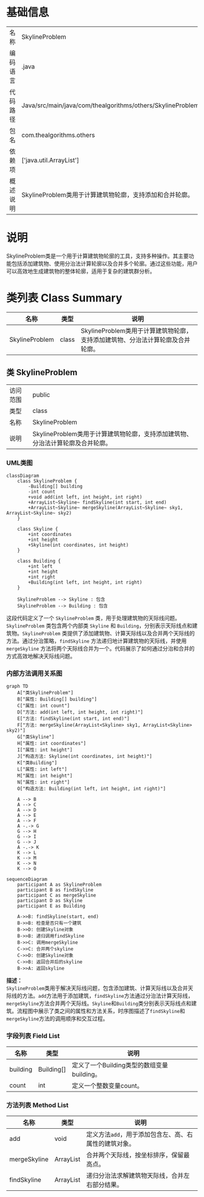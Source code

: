 # 基础信息

|      |      |
|------|------|
| 名称 | SkylineProblem |
| 编码语言 | .java |
| 代码路径 | Java/src/main/java/com/thealgorithms/others/SkylineProblem.java |
| 包名 | com.thealgorithms.others |
| 依赖项 | ['java.util.ArrayList'] |
| 概述说明 | SkylineProblem类用于计算建筑物轮廓，支持添加和合并轮廓。 |

# 说明

SkylineProblem类是一个用于计算建筑物轮廓的工具，支持多种操作。其主要功能包括添加建筑物、使用分治法计算轮廓以及合并多个轮廓。通过这些功能，用户可以高效地生成建筑物的整体轮廓，适用于复杂的建筑群分析。

# 类列表 Class Summary

| 名称   | 类型  | 说明 |
|-------|------|-------------|
| SkylineProblem | class | SkylineProblem类用于计算建筑物轮廓，支持添加建筑物、分治法计算轮廓及合并轮廓。 |



## 类 SkylineProblem

|      |      |
|------|------|
| 访问范围 | public |
| 类型 | class |
| 名称 | SkylineProblem |
| 说明 | SkylineProblem类用于计算建筑物轮廓，支持添加建筑物、分治法计算轮廓及合并轮廓。 |


### UML类图

```mermaid
classDiagram
    class SkylineProblem {
        -Building[] building
        -int count
        +void add(int left, int height, int right)
        +ArrayList~Skyline~ findSkyline(int start, int end)
        +ArrayList~Skyline~ mergeSkyline(ArrayList~Skyline~ sky1, ArrayList~Skyline~ sky2)
    }

    class Skyline {
        +int coordinates
        +int height
        +Skyline(int coordinates, int height)
    }

    class Building {
        +int left
        +int height
        +int right
        +Building(int left, int height, int right)
    }

    SkylineProblem --> Skyline : 包含
    SkylineProblem --> Building : 包含
```

这段代码定义了一个 `SkylineProblem` 类，用于处理建筑物的天际线问题。`SkylineProblem` 类包含两个内部类 `Skyline` 和 `Building`，分别表示天际线点和建筑物。`SkylineProblem` 类提供了添加建筑物、计算天际线以及合并两个天际线的方法。通过分治策略，`findSkyline` 方法递归地计算建筑物的天际线，并使用 `mergeSkyline` 方法将两个天际线合并为一个。代码展示了如何通过分治和合并的方式高效地解决天际线问题。


### 内部方法调用关系图

```mermaid
graph TD
    A["类SkylineProblem"]
    B["属性: Building[] building"]
    C["属性: int count"]
    D["方法: add(int left, int height, int right)"]
    E["方法: findSkyline(int start, int end)"]
    F["方法: mergeSkyline(ArrayList<Skyline> sky1, ArrayList<Skyline> sky2)"]
    G["类Skyline"]
    H["属性: int coordinates"]
    I["属性: int height"]
    J["构造方法: Skyline(int coordinates, int height)"]
    K["类Building"]
    L["属性: int left"]
    M["属性: int height"]
    N["属性: int right"]
    O["构造方法: Building(int left, int height, int right)"]

    A --> B
    A --> C
    A --> D
    A --> E
    A --> F
    A -.-> G
    G --> H
    G --> I
    G --> J
    A -.-> K
    K --> L
    K --> M
    K --> N
    K --> O
```

```mermaid
sequenceDiagram
    participant A as SkylineProblem
    participant B as findSkyline
    participant C as mergeSkyline
    participant D as Skyline
    participant E as Building

    A->>B: findSkyline(start, end)
    B->>B: 检查是否只有一个建筑
    B->>D: 创建Skyline对象
    B->>B: 递归调用findSkyline
    B->>C: 调用mergeSkyline
    C->>C: 合并两个skyline
    C->>D: 创建Skyline对象
    C->>B: 返回合并后的skyline
    B->>A: 返回skyline
```

**描述：**  
`SkylineProblem`类用于解决天际线问题，包含添加建筑、计算天际线以及合并天际线的方法。`add`方法用于添加建筑，`findSkyline`方法通过分治法计算天际线，`mergeSkyline`方法合并两个天际线。`Skyline`和`Building`类分别表示天际线点和建筑。流程图中展示了类之间的属性和方法关系，时序图描述了`findSkyline`和`mergeSkyline`方法的调用顺序和交互过程。

### 字段列表 Field List

| 名称  | 类型  | 说明 |
|-------|-------|------|
| building | Building[] | 定义了一个Building类型的数组变量building。 |
| count | int | 定义一个整数变量count。 |

### 方法列表 Method List

| 名称  | 类型  | 说明 |
|-------|-------|------|
| add | void | 定义方法`add`，用于添加包含左、高、右属性的建筑对象。 |
| mergeSkyline | ArrayList<Skyline> | 合并两个天际线，按坐标排序，保留最高点。 |
| findSkyline | ArrayList<Skyline> | 递归分治法求解建筑物天际线，合并左右部分结果。 |




